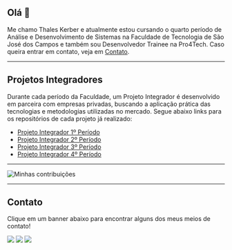 ## Olá 👋

Me chamo Thales Kerber e atualmente estou cursando o quarto período de Análise e Desenvolvimento de Sistemas na Faculdade de Tecnologia de São José dos Campos e também sou Desenvolvedor Trainee na Pro4Tech. Caso queira entrar em contato, veja em [Contato](https://github.com/thaleskerber/thaleskerber/blob/main/README.md#contato).

---

## Projetos Integradores

Durante cada período da Faculdade, um Projeto Integrador é desenvolvido em parceira com empresas privadas, buscando a aplicação prática das tecnologias e metodologias utilizadas no mercado. Segue abaixo links para os repositórios de cada projeto já realizado:

* [Projeto Integrador 1º Período](https://github.com/thaleskerber/Projeto-Integrador-1-Semestre)
* [Projeto Integrador 2º Período](https://github.com/thaleskerber/Projeto-Integrador-2-Semestre)
* [Projeto Integrador 3º Período](https://github.com/thaleskerber/Projeto-Integrador-3-Semestre)
* [Projeto Integrador 4º Período](https://github.com/thaleskerber/Projeto-Integrador-4-Semestre)

---

![Minhas contribuições](https://github-readme-stats.vercel.app/api?username=thaleskerber&count_private=true&show_icons=true&theme=radical)


---

## Contato

Clique em um banner abaixo para encontrar alguns dos meus meios de contato!

<a href="https://www.linkedin.com/in/thales-kerber-771339206/" target="_blank"><img src="https://img.shields.io/badge/-LinkedIn-%230077B5?style=for-the-badge&logo=linkedin&logoColor=white" target="_blank"></a>
<a href="https://www.instagram.com/luccakerber/" target="_blank"><img src="https://img.shields.io/badge/-Instagram-%23E4405F?style=for-the-badge&logo=instagram&logoColor=white" target="_blank"></a>
<a href = "mailto:thaleskerber@gmail.com"><img src="https://img.shields.io/badge/Gmail-D14836?style=for-the-badge&logo=gmail&logoColor=white" target="_blank"></a>
